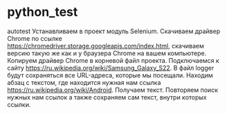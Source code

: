 # python_test
autotest
Устанавливаем в проект модуль Selenium.
Скачиваем драйвер Chrome по ссылке https://chromedriver.storage.googleapis.com/index.html, скачиваем версию такую же как и у браузера Chrome на вашем компьютере.
Копируем драйвер Chrome в корневой файл проекта.
Подключаемся к сайту https://ru.wikipedia.org/wiki/Samsung_Galaxy_S22.
В файл logger будут сохраняться все URL-адреса, которые мы посещали.
Находим абзац с текстом, где находится нужная нам ссылка https://ru.wikipedia.org/wiki/Android.
Получаем текст.
Повторяем поиск нужных нам ссылок а также сохраняем сам текст, внутри которых ссылки.
